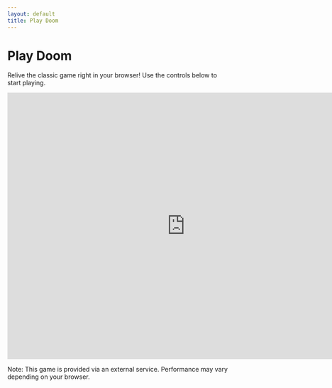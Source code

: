 ```yaml
---
layout: default
title: Play Doom
---
```


# Play Doom

Relive the classic game right in your browser! Use the controls below to start playing.

<iframe src="https://js-dos.com/games/doom.html" width="800" height="600" frameborder="0" allowfullscreen></iframe>

<p>Note: This game is provided via an external service. Performance may vary depending on your browser.</p>
